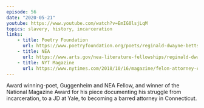 ```yaml
---
episode: 56
date: "2020-05-21"
youtube: https://www.youtube.com/watch?v=EmIG0lsjLqM
topics: slavery, history, incarceration
links:
    - title: Poetry Foundation
      url: https://www.poetryfoundation.org/poets/reginald-dwayne-betts
    - title: NEA
      url: https://www.arts.gov/nea-literature-fellowships/reginald-dwayne-betts
    - title: NYT Magazine
      url: https://www.nytimes.com/2018/10/16/magazine/felon-attorney-crime-yale-law.html
---
```


Award winning-poet, Guggenheim and NEA Fellow, and winner of the National
Magazine Award for his piece documenting his struggle from incarceration, to a
JD at Yale, to becoming a barred attorney in Connecticut.
